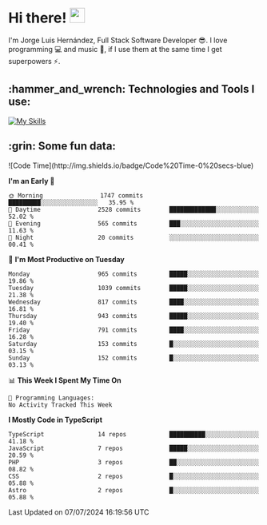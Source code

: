 <h1 align="left">
 <abc>
  <br>Hi there! <img src="https://user-images.githubusercontent.com/42378118/110234147-e3259600-7f4e-11eb-95be-0c4047144dea.gif" width="30"><br>
 </abc>
</h1>

I'm Jorge Luis Hernández, Full Stack Software Developer :sunglasses:. I love programming :computer: and music :musical_score:, if I use them at the same time I get superpowers :zap:. 


<h2 align="left">:hammer_and_wrench: Technologies and Tools I use:</h2>

[![My Skills](https://skillicons.dev/icons?i=js,ts,html,css,py,vue,react,next,nest,postgres,mysql)](https://skillicons.dev)

<h2 align="left">:grin: Some fun data:</h2>
<!--START_SECTION:waka-->
![Code Time](http://img.shields.io/badge/Code%20Time-0%20secs-blue)

**I'm an Early 🐤** 

```text
🌞 Morning                1747 commits        █████████░░░░░░░░░░░░░░░░   35.95 % 
🌆 Daytime                2528 commits        █████████████░░░░░░░░░░░░   52.02 % 
🌃 Evening                565 commits         ███░░░░░░░░░░░░░░░░░░░░░░   11.63 % 
🌙 Night                  20 commits          ░░░░░░░░░░░░░░░░░░░░░░░░░   00.41 % 
```
📅 **I'm Most Productive on Tuesday** 

```text
Monday                   965 commits         █████░░░░░░░░░░░░░░░░░░░░   19.86 % 
Tuesday                  1039 commits        █████░░░░░░░░░░░░░░░░░░░░   21.38 % 
Wednesday                817 commits         ████░░░░░░░░░░░░░░░░░░░░░   16.81 % 
Thursday                 943 commits         █████░░░░░░░░░░░░░░░░░░░░   19.40 % 
Friday                   791 commits         ████░░░░░░░░░░░░░░░░░░░░░   16.28 % 
Saturday                 153 commits         █░░░░░░░░░░░░░░░░░░░░░░░░   03.15 % 
Sunday                   152 commits         █░░░░░░░░░░░░░░░░░░░░░░░░   03.13 % 
```


📊 **This Week I Spent My Time On** 

```text
💬 Programming Languages: 
No Activity Tracked This Week
```

**I Mostly Code in TypeScript** 

```text
TypeScript               14 repos            ██████████░░░░░░░░░░░░░░░   41.18 % 
JavaScript               7 repos             █████░░░░░░░░░░░░░░░░░░░░   20.59 % 
PHP                      3 repos             ██░░░░░░░░░░░░░░░░░░░░░░░   08.82 % 
CSS                      2 repos             █░░░░░░░░░░░░░░░░░░░░░░░░   05.88 % 
Astro                    2 repos             █░░░░░░░░░░░░░░░░░░░░░░░░   05.88 % 
```




 Last Updated on 07/07/2024 16:19:56 UTC
<!--END_SECTION:waka-->
